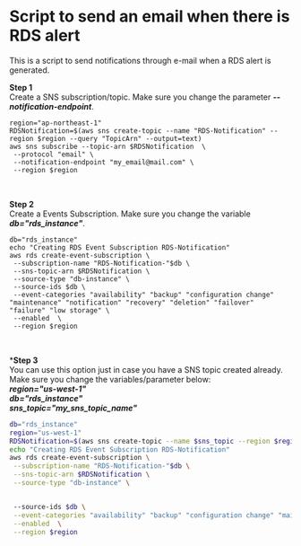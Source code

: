 # Script to send an email when there is RDS alert

This is a script to send notifications through e-mail when a RDS alert is generated.

**Step 1** <br />
Create a SNS subscription/topic. Make sure you change the parameter ***--notification-endpoint***.
```
region="ap-northeast-1"
RDSNotification=$(aws sns create-topic --name "RDS-Notification" --region $region --query "TopicArn" --output=text)
aws sns subscribe --topic-arn $RDSNotification  \
 --protocol "email" \
 --notification-endpoint "my_email@mail.com" \
 --region $region
 ```
 <br />
 
**Step 2** <br />
Create a Events Subscription. Make sure you change the variable ***db="rds_instance"***.
```
db="rds_instance"
echo "Creating RDS Event Subscription RDS-Notification"
aws rds create-event-subscription \
 --subscription-name "RDS-Notification-"$db \
 --sns-topic-arn $RDSNotification \
 --source-type "db-instance" \
 --source-ids $db \
 --event-categories "availability" "backup" "configuration change" "maintenance" "notification" "recovery" "deletion" "failover" "failure" "low storage" \
 --enabled  \
 --region $region
 ```
 <br />

***Step 3** <br />
You can use this option just in case you have a SNS topic created already. 
Make sure you change the variables/parameter below:  <br />
***region="us-west-1"*** <br />
***db="rds_instance"*** <br />
***sns_topic="my_sns_topic_name"*** <br />

```bash
db="rds_instance"
region="us-west-1"
RDSNotification=$(aws sns create-topic --name $sns_topic --region $region --query "TopicArn" --output=text)
echo "Creating RDS Event Subscription RDS-Notification"
aws rds create-event-subscription \
 --subscription-name "RDS-Notification-"$db \
 --sns-topic-arn $RDSNotification \
 --source-type "db-instance" \


 --source-ids $db \
 --event-categories "availability" "backup" "configuration change" "maintenance" "notification" "recovery" "deletion" "failover" "failure" "low storage" \
 --enabled  \
 --region $region
```
